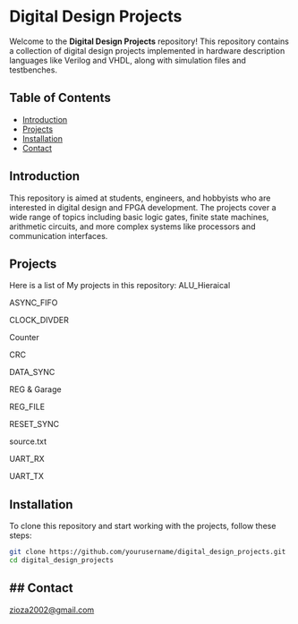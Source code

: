 # Digital Design Projects

Welcome to the **Digital Design Projects** repository! This repository contains a collection of digital design projects implemented in hardware description languages like Verilog and VHDL, along with simulation files and testbenches.

## Table of Contents
- [Introduction](#introduction)
- [Projects](#projects)
- [Installation](#installation)
- [Contact](#contact)

## Introduction

This repository is aimed at students, engineers, and hobbyists who are interested in digital design and FPGA development. The projects cover a wide range of topics including basic logic gates, finite state machines, arithmetic circuits, and more complex systems like processors and communication interfaces.

## Projects

Here is a list of My projects in this repository:
ALU_Hieraical

ASYNC_FIFO

CLOCK_DIVDER

Counter

CRC

DATA_SYNC

REG & Garage

REG_FILE

RESET_SYNC

source.txt

UART_RX

UART_TX


## Installation

To clone this repository and start working with the projects, follow these steps:

```bash
git clone https://github.com/yourusername/digital_design_projects.git
cd digital_design_projects

````

## ## Contact

zioza2002@gmail.com
